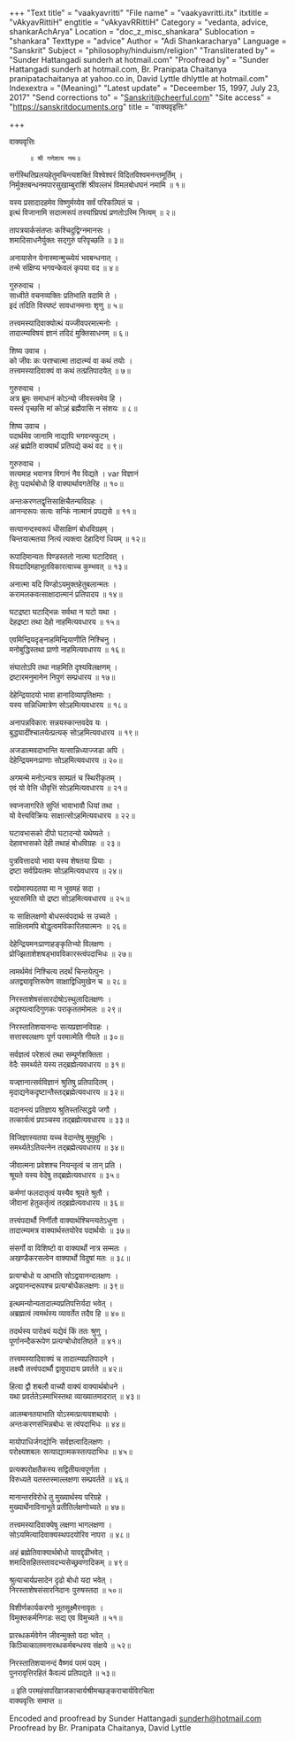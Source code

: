 +++
"Text title" = "vaakyavritti"
"File name" = "vaakyavritti.itx"
itxtitle = "vAkyavRittiH"
engtitle = "vAkyavRRittiH"
Category = "vedanta, advice, shankarAchArya"
Location = "doc_z_misc_shankara"
Sublocation = "shankara"
Texttype = "advice"
Author = "Adi Shankaracharya"
Language = "Sanskrit"
Subject = "philosophy/hinduism/religion"
"Transliterated by" = "Sunder Hattangadi sunderh at hotmail.com"
"Proofread by" = "Sunder Hattangadi sunderh at hotmail.com, Br. Pranipata Chaitanya pranipatachaitanya at yahoo.co.in, David Lyttle dhlyttle at hotmail.com"
Indexextra = "(Meaning)"
"Latest update" = "Deceember 15, 1997, July 23, 2017"
"Send corrections to" = "Sanskrit@cheerful.com"
"Site access" = "https://sanskritdocuments.org"
title = "वाक्यवृइत्तिः"

+++
  
 वाक्यवृत्तिः   
  
         ॥ श्री गणेशाय नमः॥  
  
सर्गस्थितिप्रलयहेतुमचिन्त्यशक्तिं विश्वेश्वरं विदितविश्वमनन्तमूर्तिम् ।  
निर्मुक्तबन्धनमपारसुखाम्बुराशिं श्रीवल्लभं विमलबोधघनं नमामि ॥ १॥  
  
यस्य प्रसादादहमेव विष्णुर्मय्येव सर्वं परिकल्पितं च ।  
इत्थं विजानामि सदात्मरूपं तस्यांघ्रिपद्मं प्रणतोऽस्मि नित्यम् ॥ २॥  
  
तापत्रयार्कसंतप्तः कश्चिदुद्विग्नमानसः ।  
शमादिसाधनैर्युक्तः सद्गुरुं परिपृच्छति ॥ ३॥  
  
अनायासेन येनास्मान्मुच्च्येयं भवबन्धनात् ।  
तन्मे संक्षिप्य भगवन्केवलं कृपया वद ॥ ४॥  
  
गुरुरुवाच ।  
साध्वीते वचनव्यक्तिः प्रतिभाति वदामि ते ।  
इदं तदिति विस्पष्टं सावधानमनाः शृणु ॥ ५॥  
  
तत्त्वमस्यादिवाक्योत्थं यज्जीवपरमात्मनोः ।  
तादात्म्यविषयं ज्ञानं तदिदं मुक्तिसाधनम् ॥ ६॥  
  
शिष्य उवाच ।  
को जीवः कः परश्चात्मा तादात्म्यं वा कथं तयोः ।  
तत्त्वमस्यादिवाक्यं वा कथं तत्प्रतिपादयेत् ॥ ७॥  
  
गुरुरुवाच ।  
अत्र ब्रूमः समाधानं कोऽन्यो जीवस्त्वमेव हि ।  
यस्त्वं पृच्छसि मां कोऽहं ब्रह्मैवासि न संशयः ॥ ८॥  
  
शिष्य उवाच ।  
पदार्थमेव जानामि नाद्यापि भगवन्स्फुटम् ।  
अहं ब्रह्मेति वाक्यार्थं प्रतिपद्ये कथं वद ॥ ९॥  
  
गुरुरुवाच ।  
सत्यमाह भवानत्र विगानं नैव विद्यते ।  var  विज्ञानं  
हेतुः पदार्थबोधो हि वाक्यार्थावगतेरिह ॥ १०॥  
  
अन्तःकरणतद्वृत्तिसाक्षिचैतन्यविग्रहः ।  
आनन्दरूपः सत्यः सन्किं नात्मानं प्रपद्यसे ॥ ११॥  
  
सत्यानन्दस्वरूपं धीसाक्षिणं बोधविग्रहम् ।  
चिन्तयात्मतया नित्यं त्यक्त्वा देहादिगां धियम् ॥ १२॥  
  
रूपादिमान्यतः पिण्डस्ततो नात्मा घटादिवत् ।  
वियदादिमहाभूतविकारत्वाच्च कुम्भवत् ॥ १३॥  
  
अनात्मा यदि पिण्डोऽयमुक्तहेतुबलान्मतः ।  
करामलकवत्साक्षादात्मानं प्रतिपादय ॥ १४॥  
  
घटद्रष्टा घटाद्भिन्नः सर्वथा न घटो यथा ।  
देहद्रष्टा तथा देहो नाहमित्यवधारय ॥ १५॥  
  
एवमिन्द्रियदृङ्नाहमिन्द्रियाणीति निश्चिनु ।  
मनोबुद्धिस्तथा प्राणो नाहमित्यवधारय ॥ १६॥  
  
संघातोऽपि तथा नाहमिति दृश्यविलक्षणम् ।  
द्रष्टारमनुमानेन निपुणं सम्प्रधारय ॥ १७॥  
  
देहेन्द्रियादयो भावा हानादिव्यापृतिक्षमाः ।  
यस्य सन्निधिमात्रेण सोऽहमित्यवधारय ॥ १८॥  
  
अनापन्नविकारः सन्नयस्कान्तवदेव यः ।  
बुद्ध्यादींश्चालयेत्प्रत्यक् सोऽहमित्यवधारय ॥ १९॥  
  
अजडात्मवदाभान्ति यत्सान्निध्याज्जडा अपि ।  
देहेन्द्रियमनःप्राणाः सोऽहमित्यवधारय ॥ २०॥  
  
अगमन्मे मनोऽन्यत्र साम्प्रतं च स्थिरीकृतम् ।  
एवं यो वेत्ति धीवृत्तिं सोऽहमित्यवधारय ॥ २१॥  
  
स्वप्नजागरिते सुप्तिं भावाभावौ धियां तथा ।  
यो वेत्त्यविक्रियः साक्षात्सोऽहमित्यवधारय ॥ २२॥  
  
घटावभासको दीपो घटादन्यो यथेष्यते ।  
देहावभासको देही तथाहं बोधविग्रहः ॥ २३॥  
  
पुत्रवित्तादयो भावा यस्य शेषतया प्रियाः ।  
द्रष्टा सर्वप्रियतमः सोऽहमित्यवधारय ॥ २४॥  
  
परप्रेमास्पदतया मा न भूवमहं सदा ।  
भूयासमिति यो द्रष्टा सोऽहमित्यवधारय ॥ २५॥  
  
यः साक्षिलक्षणो बोधस्त्वंपदार्थः स उच्यते ।  
साक्षित्वमपि बोद्धृत्वमविकारितयात्मनः ॥ २६॥  
  
देहेन्द्रियमनःप्राणाहङ्कृतिभ्यो विलक्षणः ।  
प्रोज्झिताशेशषड्भावविकारस्त्वंपदाभिधः ॥ २७॥  
  
त्वमर्थमेवं निश्चित्य तदर्थं चिन्तयेत्पुनः ।  
अतद्व्यावृत्तिरूपेण साक्षाद्विधिमुखेन च ॥ २८॥  
  
निरस्ताशेषसंसारदोषोऽस्थुलादिलक्षणः ।  
अदृश्यत्वादिगुणकः पराकृततमोमलः ॥ २९॥  
  
निरस्तातिशयानन्दः सत्यप्रज्ञानविग्रहः ।  
सत्तास्वलक्षणः पूर्ण परमात्मेति गीयते ॥ ३०॥  
  
सर्वज्ञत्वं परेशत्वं तथा सम्पूर्णशक्तिता ।  
वेदैः समर्थ्यते यस्य तद्ब्रह्मेत्यवधारय ॥ ३१॥  
  
यज्ज्ञानात्सर्वविज्ञानं श्रुतिषु प्रतिपादितम् ।  
मृदाद्यनेकदृष्टान्तैस्तद्ब्रह्मेत्यवधारय ॥ ३२॥  
  
यदानन्त्यं प्रतिज्ञाय श्रुतिस्तत्सिद्धये जगौ ।  
तत्कार्यत्वं प्रपञ्चस्य तद्ब्रह्मेत्यवधारय ॥ ३३॥  
  
विजिज्ञास्यतया यच्च वेदान्तेषु मुमुक्षुभिः ।  
समर्थ्यतेऽतियत्नेन तद्ब्रह्मेत्यवधारय ॥ ३४॥  
  
जीवात्मना प्रवेशश्च नियन्तृत्वं च तान् प्रति ।  
श्रूयते यस्य वेदेषु तद्ब्रह्मेत्यवधारय ॥ ३५॥  
  
कर्मणां फलदातृत्वं यस्यैव श्रूयते श्रुतौ ।  
जीवानां हेतुकर्तृत्वं तद्ब्रह्मेत्यवधारय ॥ ३६॥  
  
तत्त्वंपदार्थौ निर्णीतौ वाक्यार्थश्चिन्त्यतेऽधुना ।  
तादात्म्यमत्र वाक्यार्थस्तयोरेव पदार्थयोः ॥ ३७॥  
  
संसर्गो वा विशिष्टो वा वाक्यार्थो नात्र सम्मतः ।  
अखण्डैकरसत्वेन वाक्यार्थो विदुषां मतः ॥ ३८॥  
  
प्रत्यग्बोधो य आभाति सोऽद्वयानन्दलक्षणः ।  
अद्वयानन्दरूपश्च प्रत्यग्बोधैकलक्षणः ॥ ३९॥  
  
इत्थमन्योन्यतादात्म्यप्रतिपत्तिर्यदा भवेत् ।  
अब्रह्मत्वं त्वमर्थस्य व्यावर्तेत तदैव हि ॥ ४०॥  
  
तदर्थस्य पारोक्ष्यं यद्येवं किं ततः श्रुणु ।  
पूर्णानन्दैकरूपेण प्रत्यग्बोधोवतिष्ठते ॥ ४१॥  
  
तत्त्वमस्यादिवाक्यं च तादात्म्यप्रतिपादने ।  
लक्ष्यौ तत्त्वंपदार्थौ द्वावुपादाय प्रवर्तते ॥ ४२॥  
  
हित्वा द्वौ शबलौ वाच्यौ वाक्यं वाक्यार्थबोधने ।  
यथा प्रवर्ततेऽस्माभिस्तथा व्याख्यातमादरात् ॥ ४३॥  
  
आलम्बनतयाभाति योऽस्मत्प्रत्ययशब्दयोः ।  
अन्तःकरणसंभिन्नबोधः स त्वंपदाभिधः ॥ ४४॥  
  
मायोपाधिर्जगद्योनिः सर्वज्ञत्वादिलक्षणः ।  
परोक्ष्यशबलः सत्याद्यात्मकस्तत्पदाभिधः ॥ ४५॥  
  
प्रत्यक्परोक्षतैकस्य सद्वितीयत्वपूर्णता ।  
विरुध्यते यतस्तस्माल्लक्षणा सम्प्रवर्तते ॥ ४६॥  
  
मानान्तरविरोधे तु मुख्यार्थस्य परिग्रहे ।  
मुख्यार्थेनाविनाभूते प्रतीतिर्लक्षणोच्यते ॥ ४७॥  
  
तत्त्वमस्यादिवाक्येषु लक्षणा भागलक्षणा ।  
सोऽयमित्यादिवाक्यस्थपदयोरिव नापरा ॥ ४८॥  
  
अहं ब्रह्मेतिवाक्यार्थबोधो यावद्दृढीभवेत् ।  
शमादिसहितस्तावदभ्यसेच्छ्रवणादिकम् ॥ ४९॥  
  
श्रुत्याचार्यप्रसादेन दृढो बोधो यदा भवेत् ।  
निरस्ताशेषसंसारनिदानः पुरुषस्तदा ॥ ५०॥  
  
विशीर्णकार्यकरणो भूतसूक्ष्मैरनावृतः ।  
विमुक्तकर्मनिगडः सद्य एव विमुच्यते ॥ ५१॥  
  
प्रारब्धकर्मवेगेन जीवन्मुक्तो यदा भवेत् ।  
किञ्चित्कालमनारब्धकर्मबन्धस्य संक्षये ॥ ५२॥  
  
निरस्तातिशयानन्दं वैष्णवं परमं पदम् ।  
पुनरावृत्तिरहितं कैवल्यं प्रतिपद्यते ॥ ५३॥  
  
॥ इति परमहंसपरिव्राजकाचार्यश्रीमच्छङ्कराचार्यविरचिता  
वाक्यवृत्तिः समाप्त ॥  
  
  
Encoded and proofread by Sunder Hattangadi sunderh@hotmail.com  
Proofread by Br. Pranipata Chaitanya, David Lyttle  
  
